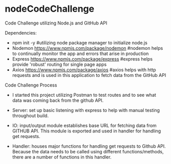 # nodeCodeChallenge
Code Challenge utilizing Node.js and GitHub API

Dependencies: 
* npm init -y 
    #utilizing node package manager to initialize node.js 
* Nodemon https://www.npmjs.com/package/nodemon 
    #nodemon helps to continually monitor the app and errors that arise in production 
* Express https://www.npmjs.com/package/express
    #express helps provide 'robust' routing for single page apps 
* Axios https://www.npmjs.com/package/axios 
    #axios helps with http requests and is used in this application to fetch data from the GitHub API 


Code Challenge Process 
* I started this project utilizing Postman to test routes and to see what data was coming back from the github API. 

* Server: set up basic listening with express to help with manual testing throughout build. 

* IO: input/output module establishes base URL for fetching data from GITHUB API. This module is exported and used in handler for handling get requests. 

* Handler: houses major functions for handling get requests to Github API. Because the data needs to be called using different functions/methods, there are a number of functions in this handler. 